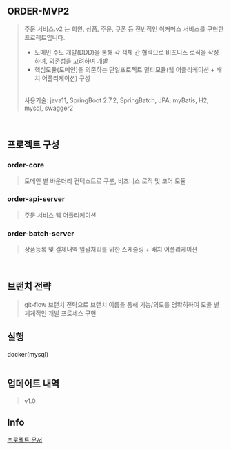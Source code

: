 ## ORDER-MVP2
> 주문 서비스.v2 는 회원, 상품, 주문, 쿠폰 등 전반적인 이커머스 서비스를 구현한 프로젝트입니다.
> - 도메인 주도 개발(DDD)을 통해 각 객체 간 협력으로 비즈니스 로직을 작성하며, 의존성을 고려하며 개발
> - 핵심모듈(도메인)을 의존하는 단일프로젝트 멀티모듈(웹 어플리케이션 + 배치 어플리케이션) 구성
> <br> 
> 사용기술: java11, SpringBoot 2.7.2, SpringBatch, JPA, myBatis, H2, mysql, swagger2


<br> 

## 프로젝트 구성

### order-core
> 도메인 별 바운더리 컨텍스트로 구분, 비즈니스 로직 및 코어 모듈

### order-api-server
> 주문 서비스 웹 어플리케이션

### order-batch-server
> 상품등록 및 결제내역 일괄처리를 위한 스케줄링 + 배치 어플리케이션


<br>

## 브랜치 전략
> git-flow 브랜치 전략으로 브랜치 이름을 통해 기능/의도를 명확히하여 모듈 별 체계적인 개발 프로세스 구현


## 실행

docker(mysql) 
```

```

## 업데이트 내역
> v1.0


## Info

[프로젝트 문서](https://github.com/t1dmlgus/order-mvp2/wiki)


